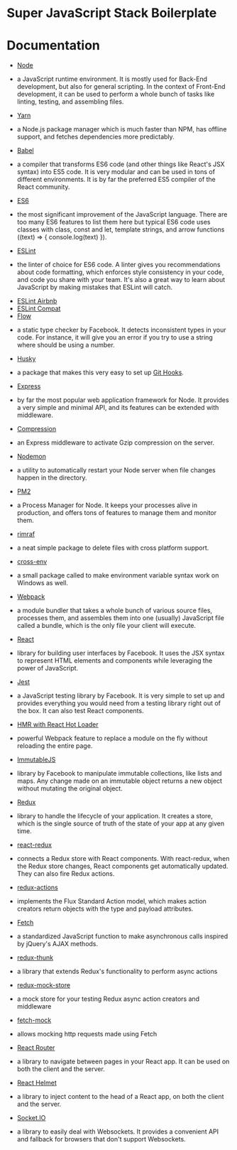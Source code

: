 # Super JavaScript Stack Boilerplate
# Documentation
* [Node](https://nodejs.org/)
- a JavaScript runtime environment. It is mostly used for Back-End development, but also for general scripting. In the context of Front-End development, it can be used to perform a whole bunch of tasks like linting, testing, and assembling files.
* [Yarn](https://yarnpkg.com/en/)
- a Node.js package manager which is much faster than NPM, has offline support, and fetches dependencies more predictably.
* [Babel](https://babeljs.io/)
- a compiler that transforms ES6 code (and other things like React's JSX syntax) into ES5 code. It is very modular and can be used in tons of different environments. It is by far the preferred ES5 compiler of the React community.
* [ES6](http://es6-features.org/)
- the most significant improvement of the JavaScript language. There are too many ES6 features to list them here but typical ES6 code uses classes with class, const and let, template strings, and arrow functions ((text) => { console.log(text) }).
* [ESLint](http://eslint.org/)
- the linter of choice for ES6 code. A linter gives you recommendations about code formatting, which enforces style consistency in your code, and code you share with your team. It's also a great way to learn about JavaScript by making mistakes that ESLint will catch.
* [ESLint Airbnb](https://www.npmjs.com/package/eslint-config-airbnb)
* [ESLint Compat](https://github.com/amilajack/eslint-plugin-compat)
* [Flow](https://flow.org/)
- a static type checker by Facebook. It detects inconsistent types in your code. For instance, it will give you an error if you try to use a string where should be using a number.
* [Husky](https://github.com/typicode/husky)
- a package that makes this very easy to set up [Git Hooks](https://git-scm.com/book/en/v2/Customizing-Git-Git-Hooks).
* [Express](http://expressjs.com/)
- by far the most popular web application framework for Node. It provides a very simple and minimal API, and its features can be extended with middleware.
* [Compression](https://github.com/expressjs/compression)
- an Express middleware to activate Gzip compression on the server.
* [Nodemon](https://nodemon.io/)
- a utility to automatically restart your Node server when file changes happen in the directory.
* [PM2](http://pm2.keymetrics.io/)
- a Process Manager for Node. It keeps your processes alive in production, and offers tons of features to manage them and monitor them.
* [rimraf](https://github.com/isaacs/rimraf)
- a neat simple package to delete files with cross platform support.
* [cross-env](https://github.com/kentcdodds/cross-env)
- a small package called to make environment variable syntax work on Windows as well.
* [Webpack](https://webpack.js.org/)
- a module bundler that takes a whole bunch of various source files, processes them, and assembles them into one (usually) JavaScript file called a bundle, which is the only file your client will execute.
* [React](https://facebook.github.io/react/)
- library for building user interfaces by Facebook. It uses the JSX syntax to represent HTML elements and components while leveraging the power of JavaScript.
* [Jest](https://facebook.github.io/jest/)
- a JavaScript testing library by Facebook. It is very simple to set up and provides everything you would need from a testing library right out of the box. It can also test React components.
* [HMR with React Hot Loader](https://gaearon.github.io/react-hot-loader/)
- powerful Webpack feature to replace a module on the fly without reloading the entire page.
* [ImmutableJS](https://facebook.github.io/immutable-js/)
- library by Facebook to manipulate immutable collections, like lists and maps. Any change made on an immutable object returns a new object without mutating the original object.
* [Redux](http://redux.js.org/)
- library to handle the lifecycle of your application. It creates a store, which is the single source of truth of the state of your app at any given time.
* [react-redux](https://github.com/reactjs/react-redux)
- connects a Redux store with React components. With react-redux, when the Redux store changes, React components get automatically updated. They can also fire Redux actions.
* [redux-actions](https://redux-actions.js.org/)
- implements the Flux Standard Action model, which makes action creators return objects with the type and payload attributes.
* [Fetch](https://developer.mozilla.org/en-US/docs/Web/API/Fetch_API/Using_Fetch)
- a standardized JavaScript function to make asynchronous calls inspired by jQuery's AJAX methods.
* [redux-thunk](https://github.com/gaearon/redux-thunk)
- a library that extends Redux's functionality to perform async actions
* [redux-mock-store](https://github.com/arnaudbenard/redux-mock-store)
- a mock store for your testing Redux async action creators and middleware
* [fetch-mock](http://www.wheresrhys.co.uk/fetch-mock/)
- allows mocking http requests made using Fetch
* [React Router](https://reacttraining.com/react-router/)
- a library to navigate between pages in your React app. It can be used on both the client and the server.
* [React Helmet](https://github.com/nfl/react-helmet)
- a library to inject content to the head of a React app, on both the client and the server.
* [Socket.IO](https://github.com/socketio/socket.io)
- a library to easily deal with Websockets. It provides a convenient API and fallback for browsers that don't support Websockets.
